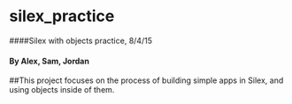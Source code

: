# silex_practice

####Silex with objects practice, 8/4/15

#### By Alex, Sam, Jordan

##This project focuses on the process of building simple apps in Silex, and using objects inside of them.
